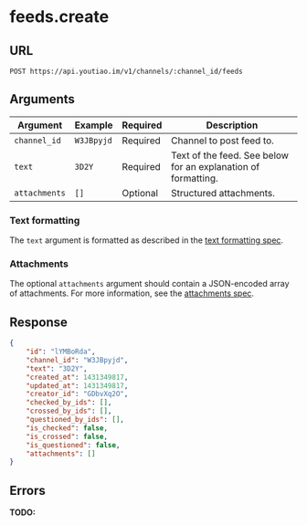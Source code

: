 # feeds.create

## URL

`POST https://api.youtiao.im/v1/channels/:channel_id/feeds`

## Arguments

| Argument      | Example    | Required | Description |
| ------------- | ---------- | -------- | ------------------------------------------------------------- |
| `channel_id`  | `W3JBpyjd` | Required | Channel to post feed to.                                      |
| `text`        | `3D2Y`     | Required | Text of the feed. See below for an explanation of formatting. |
| `attachments` | `[]`       | Optional | Structured  attachments.                                      |

### Text formatting

The `text` argument is formatted as described in the [text formatting spec](../formatting.md).

### Attachments

The optional `attachments` argument should contain a JSON-encoded array of attachments. For more information, see the [attachments spec](../attachments.md).

## Response

```json
{
    "id": "lYMBoRda",
    "channel_id": "W3JBpyjd",
    "text": "3D2Y",
    "created_at": 1431349817,
    "updated_at": 1431349817,
    "creator_id": "GDbvXq2O",
    "checked_by_ids": [],
    "crossed_by_ids": [],
    "questioned_by_ids": [],
    "is_checked": false,
    "is_crossed": false,
    "is_questioned": false,
    "attachments": []
}
```

## Errors

**TODO:**
